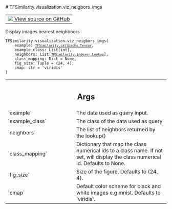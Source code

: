 
<div itemscope itemtype="http://developers.google.com/ReferenceObject">
<meta itemprop="name" content="TFSimilarity.visualization.viz_neigbors_imgs" />
<meta itemprop="path" content="Stable" />
</div>
# TFSimilarity.visualization.viz_neigbors_imgs
<!-- Insert buttons and diff -->
<table class="tfo-notebook-buttons tfo-api nocontent" align="left">
<td>
  <a target="_blank" href="https://github.com/tensorflow/similarity/blob/main/tensorflow_similarity/visualization/neighbors_viz.py#L6-L53">
    <img src="https://www.tensorflow.org/images/GitHub-Mark-32px.png" />
    View source on GitHub
  </a>
</td>
</table>

Display images nearest neighboors
<pre class="devsite-click-to-copy prettyprint lang-py tfo-signature-link">
<code>TFSimilarity.visualization.viz_neigbors_imgs(
    example: <a href="../../TFSimilarity/callbacks/Tensor.md"><code>TFSimilarity.callbacks.Tensor</code></a>,
    example_class: List[int],
    neighbors: List[<a href="../../TFSimilarity/indexer/Lookup.md"><code>TFSimilarity.indexer.Lookup</code></a>],
    class_mapping: Dict = None,
    fig_size: Tuple = (24, 4),
    cmap: str = &#x27;viridis&#x27;
)
</code></pre>

<!-- Placeholder for "Used in" -->

<!-- Tabular view -->
 <table class="responsive fixed orange">
<colgroup><col width="214px"><col></colgroup>
<tr><th colspan="2"><h2 class="add-link">Args</h2></th></tr>
<tr>
<td>
`example`
</td>
<td>
The data used as query input.
</td>
</tr><tr>
<td>
`example_class`
</td>
<td>
The class of the data used as query
</td>
</tr><tr>
<td>
`neighbors`
</td>
<td>
The list of neighbors returned by the lookup()
</td>
</tr><tr>
<td>
`class_mapping`
</td>
<td>
Dictionary that map the class numerical ids to a class
name. If not set, will display the class numerical id.
Defaults to None.
</td>
</tr><tr>
<td>
`fig_size`
</td>
<td>
Size of the figure. Defaults to (24, 4).
</td>
</tr><tr>
<td>
`cmap`
</td>
<td>
Default color scheme for black and white images e.g mnist.
Defaults to 'viridis'.
</td>
</tr>
</table>
